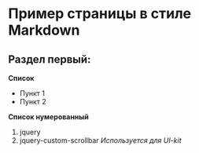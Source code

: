 # Пример страницы в стиле Markdown

## Раздел первый:

**Список**

- Пункт 1
- Пункт 2

**Список нумерованный**

1. jquery
2. jquery-custom-scrollbar _Используется для UI-kit_
